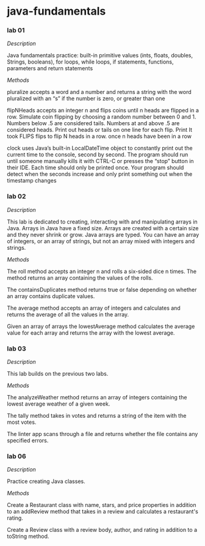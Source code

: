 # java-fundamentals

### lab 01
*Description*

Java fundamentals practice: built-in primitive values (ints, floats, doubles, Strings, booleans), for loops, while loops, if statements, functions, parameters and return statements

*Methods*

pluralize accepts a word and a number and returns a string with the word pluralized with an “s” if the number is zero, or greater than one

flipNHeads accepts an integer n and flips coins until n heads are flipped in a row. Simulate coin flipping by choosing a random number between 0 and 1. Numbers below .5 are considered tails. Numbers at and above .5 are considered heads. Print out heads or tails on one line for each flip. Print It took FLIPS flips to flip N heads in a row. once n heads have been in a row

clock uses Java’s built-in LocalDateTime object to constantly print out the current time to the console, second by second. The program should run until someone manually kills it with CTRL-C or presses the “stop” button in their IDE. Each time should only be printed once. Your program should detect when the seconds increase and only print something out when the timestamp changes

### lab 02
*Description*

This lab is dedicated to creating, interacting with and manipulating arrays in Java. Arrays in Java have a fixed size. Arrays are created with a certain size and they never shrink or grow. Java arrays are typed. You can have an array of integers, or an array of strings, but not an array mixed with integers and strings.

*Methods*

The roll method accepts an integer n and rolls a six-sided dice n times. The method returns an array containing the values of the rolls.

The containsDuplicates method returns true or false depending on whether an array contains duplicate values.

The average method accepts an array of integers and calculates and returns the average of all the values in the array.

Given an array of arrays the lowestAverage method calculates the average value for each array and returns the array with the lowest average.

### lab 03
*Description*

This lab builds on the previous two labs.

*Methods*

The analyzeWeather method returns an array of integers containing the lowest average weather of a given week.

The tally method takes in votes and returns a string of the item with the most votes.

The linter app scans through a file and returns whether the file contains any specified errors.

### lab 06
*Description*

Practice creating Java classes.

*Methods*

Create a Restaurant class with name, stars, and price properties in addition to an addReview method that takes in a review and calculates a restaurant's rating.

Create a Review class with a review body, author, and rating in addition to a toString method.